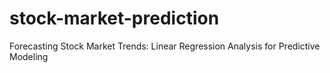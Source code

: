 # stock-market-prediction
Forecasting Stock Market Trends: Linear Regression Analysis for Predictive Modeling
